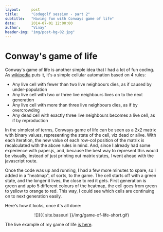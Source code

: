 ```yaml
---
layout:     post
title:      "Codegolf session - part 2"
subtitle:   "Having fun with Conways game of life"
date:       2014-07-01 12:00:00
author:     "Vinay"
header-img: "img/post-bg-02.jpg"
---
```


# Conway's game of life

Conway's game of life is another simple idea that I had a lot of fun coding. As <a href="http://en.wikipedia.org/wiki/Conway%27s_Game_of_Life" target="_blank">wikipedia</a> puts it, it's a simple cellular automation based on 4 rules:  

* Any live cell with fewer than two live neighbours dies, as if caused by under-population
* Any live cell with two or three live neighbours lives on to the next generation
* Any live cell with more than three live neighbours dies, as if by overcrowding
* Any dead cell with exactly three live neighbours becomes a live cell, as if by reproduction

In the simplest of terms, Conways game of life can be seen as a 2x2 matrix with binary values, representing the state of the cell, viz dead or alive. With each iteration, the new value of each row-col position of the matrix is recalculated with the above rules in mind. And, since I already had some experience with paper.js, and, because the best way to represent this would be visually, instead of just printing out matrix states, I went ahead with the javascript route.  

Once the code was up and running, I had a few more minutes to spare, so I added in a "heatmap", of sorts, to the game. The cell starts off with a green state, and the longer it lives, the close to red it gets. First generation is green and upto 5 different colours of the heatmap, the cell goes from green to yellow to orange to red. This way, I could see which cells are continuing on to next generation easily.  

Here's how it looks, once it's all done: 

<center>![]({{ site.baseurl }}/img/game-of-life-short.gif)</center>
 
The live example of my game of life <a href="http://vinaynaidu.github.io/projects/codegolf/game-of-life/" target="_blank">is here</a>.  
